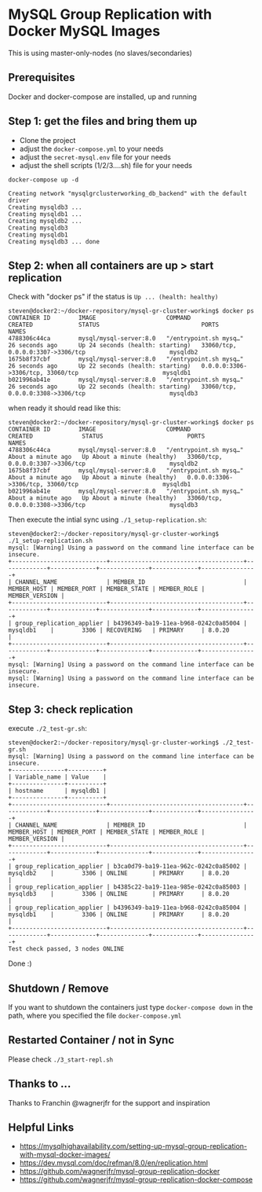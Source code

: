 # MySQL Group Replication with Docker MySQL Images
This is using master-only-nodes (no slaves/secondaries)


## Prerequisites ##
Docker and docker-compose are installed, up and running

## Step 1: get the files and bring them up ##
- Clone the project
- adjust the `docker-compose.yml` to your needs
- adjust the `secret-mysql.env` file for your needs
- adjust the shell scripts (1/2/3....sh) file for your needs

```
docker-compose up -d

Creating network "mysqlgrclusterworking_db_backend" with the default driver
Creating mysqldb3 ...
Creating mysqldb1 ...
Creating mysqldb2 ...
Creating mysqldb3
Creating mysqldb1
Creating mysqldb3 ... done
```

## Step 2: when all containers are up > start replication ##
Check with "docker ps" if the status is `Up ... (health: healthy)`

```
steven@docker2:~/docker-repository/mysql-gr-cluster-working$ docker ps
CONTAINER ID        IMAGE                    COMMAND                  CREATED             STATUS                             PORTS                                                    NAMES
4788306c44ca        mysql/mysql-server:8.0   "/entrypoint.sh mysq…"   26 seconds ago      Up 24 seconds (health: starting)   33060/tcp, 0.0.0.0:3307->3306/tcp                        mysqldb2
1675b8f37cbf        mysql/mysql-server:8.0   "/entrypoint.sh mysq…"   26 seconds ago      Up 22 seconds (health: starting)   0.0.0.0:3306->3306/tcp, 33060/tcp                        mysqldb1
b021996ab41e        mysql/mysql-server:8.0   "/entrypoint.sh mysq…"   26 seconds ago      Up 22 seconds (health: starting)   33060/tcp, 0.0.0.0:3308->3306/tcp                        mysqldb3
```

when ready it should read like this:
```
steven@docker2:~/docker-repository/mysql-gr-cluster-working$ docker ps
CONTAINER ID        IMAGE                    COMMAND                  CREATED              STATUS                        PORTS                                                    NAMES
4788306c44ca        mysql/mysql-server:8.0   "/entrypoint.sh mysq…"   About a minute ago   Up About a minute (healthy)   33060/tcp, 0.0.0.0:3307->3306/tcp                        mysqldb2
1675b8f37cbf        mysql/mysql-server:8.0   "/entrypoint.sh mysq…"   About a minute ago   Up About a minute (healthy)   0.0.0.0:3306->3306/tcp, 33060/tcp                        mysqldb1
b021996ab41e        mysql/mysql-server:8.0   "/entrypoint.sh mysq…"   About a minute ago   Up About a minute (healthy)   33060/tcp, 0.0.0.0:3308->3306/tcp                        mysqldb3
```

Then execute the intial sync using `./1_setup-replication.sh`:
```
steven@docker2:~/docker-repository/mysql-gr-cluster-working$ ./1_setup-replication.sh
mysql: [Warning] Using a password on the command line interface can be insecure.
+---------------------------+--------------------------------------+-------------+-------------+--------------+-------------+----------------+
| CHANNEL_NAME              | MEMBER_ID                            | MEMBER_HOST | MEMBER_PORT | MEMBER_STATE | MEMBER_ROLE | MEMBER_VERSION |
+---------------------------+--------------------------------------+-------------+-------------+--------------+-------------+----------------+
| group_replication_applier | b4396349-ba19-11ea-b968-0242c0a85004 | mysqldb1    |        3306 | RECOVERING   | PRIMARY     | 8.0.20         |
+---------------------------+--------------------------------------+-------------+-------------+--------------+-------------+----------------+
mysql: [Warning] Using a password on the command line interface can be insecure.
mysql: [Warning] Using a password on the command line interface can be insecure.
```

## Step 3: check replication ##
execute `./2_test-gr.sh`:
```
steven@docker2:~/docker-repository/mysql-gr-cluster-working$ ./2_test-gr.sh
mysql: [Warning] Using a password on the command line interface can be insecure.
+---------------+----------+
| Variable_name | Value    |
+---------------+----------+
| hostname      | mysqldb1 |
+---------------+----------+
+---------------------------+--------------------------------------+-------------+-------------+--------------+-------------+----------------+
| CHANNEL_NAME              | MEMBER_ID                            | MEMBER_HOST | MEMBER_PORT | MEMBER_STATE | MEMBER_ROLE | MEMBER_VERSION |
+---------------------------+--------------------------------------+-------------+-------------+--------------+-------------+----------------+
| group_replication_applier | b3ca0d79-ba19-11ea-962c-0242c0a85002 | mysqldb2    |        3306 | ONLINE       | PRIMARY     | 8.0.20         |
| group_replication_applier | b4385c22-ba19-11ea-985e-0242c0a85003 | mysqldb3    |        3306 | ONLINE       | PRIMARY     | 8.0.20         |
| group_replication_applier | b4396349-ba19-11ea-b968-0242c0a85004 | mysqldb1    |        3306 | ONLINE       | PRIMARY     | 8.0.20         |
+---------------------------+--------------------------------------+-------------+-------------+--------------+-------------+----------------+
Test check passed, 3 nodes ONLINE
```

Done :)

## Shutdown / Remove ##
If you want to shutdown the containers just type `docker-compose down` in the path, where you specified the file `docker-compose.yml`


## Restarted Container / not in Sync ##
Please check `./3_start-repl.sh`

## Thanks to ... ##
Thanks to Franchin @wagnerjfr for the support and inspiration



## Helpful Links ##
- https://mysqlhighavailability.com/setting-up-mysql-group-replication-with-mysql-docker-images/
- https://dev.mysql.com/doc/refman/8.0/en/replication.html
- https://github.com/wagnerjfr/mysql-group-replication-docker
- https://github.com/wagnerjfr/mysql-group-replication-docker-compose

